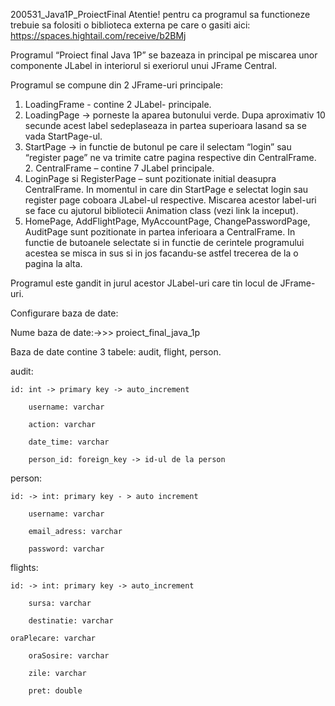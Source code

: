 200531_Java1P_ProiectFinal
Atentie! pentru ca programul sa functioneze trebuie sa folositi o biblioteca externa pe care o gasiti
aici: https://spaces.hightail.com/receive/b2BMj

Programul “Proiect final Java 1P” se bazeaza in principal pe miscarea unor componente JLabel in interiorul si exeriorul unui JFrame Central. 

Programul se compune din 2 JFrame-uri principale:

1.	LoadingFrame  - contine 2 JLabel- principale.
1.	LoadingPage -> porneste la aparea butonului verde. Dupa aproximativ 10 secunde acest label sedeplaseaza in partea superioara lasand sa se vada StartPage-ul.
2.	StartPage -> in functie de butonul pe care il selectam “login” sau “register page” ne va trimite catre pagina respective din CentralFrame.
         2.  CentralFrame – contine 7 JLabel principale.
1. LoginPage si RegisterPage – sunt pozitionate initial deasupra CentralFrame. In momentul in care     din StartPage e selectat login sau register page coboara JLabel-ul respective. Miscarea acestor label-uri se face cu ajutorul bibliotecii Animation class (vezi link la inceput).
2. HomePage, AddFlightPage, MyAccountPage, ChangePasswordPage, AuditPage sunt pozitionate in partea inferioara a CentralFrame. In functie de butoanele selectate si in functie de cerintele programului acestea se misca in sus si in jos facandu-se astfel trecerea de la o pagina la alta.


Programul este gandit in jurul acestor JLabel-uri care tin locul de JFrame-uri.	

Configurare baza de date:

Nume baza de date:->>> proiect_final_java_1p
     
Baza de date contine 3 tabele: audit, flight, person.

audit:

	id: int -> primary key -> auto_increment

        username: varchar
	
        action: varchar
	
        date_time: varchar
	
        person_id: foreign_key -> id-ul de la person
        
person:

	id: -> int: primary key - > auto increment

        username: varchar
	
        email_adress: varchar
	
        password: varchar

flights:

	id: -> int: primary key -> auto_increment
		
        sursa: varchar
		
        destinatie: varchar
		
	oraPlecare: varchar
		
        oraSosire: varchar
		
        zile: varchar
		
        pret: double



